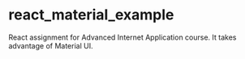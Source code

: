# react_material_example
React assignment for Advanced Internet Application course. It takes advantage of Material UI.
